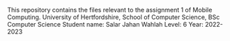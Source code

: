 This repository contains the files relevant to the assignment 1 of Mobile Computing.
University of Hertfordshire, School of Computer Science, BSc Computer Science
Student name: Salar Jahan Wahlah
Level: 6
Year: 2022-2023
